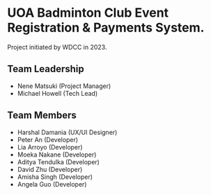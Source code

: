 # UOA Badminton Club Event Registration & Payments System.
Project initiated by WDCC in 2023.

## Team Leadership

- Nene Matsuki (Project Manager)
- Michael Howell (Tech Lead)

## Team Members

- Harshal Damania (UX/UI Designer)
- Peter An (Developer)
- Lia Arroyo (Developer)
- Moeka Nakane (Developer)
- Aditya Tendulka (Developer)
- David Zhu (Developer)
- Amisha Singh (Developer)
- Angela Guo (Developer)
